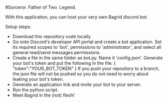 #Sorceror. Father of Two. Legend.

With this application, you can host your very own Bagrid discord bot.

Setup steps:
- Download this repository code locally
- Go onto Discord's developer API portal and create a bot application. Set its required scopes to 'bot', permissions to 'administrator', and select all general read/send messages permissions.
- Create a file in the same folder as bot.py. Name it 'config.json'. Generate your bot's token and put the following in the file:
{
    "token":"YOUR_BOT_TOKEN"
}
If you push your repository to a branch, the json file will not be pushed so you do not need to worry about leaking your bot's token.
- Generate an application link and invite your bot to your server.
- Run the python script.
- Meet Bagrid in the (not) flesh!